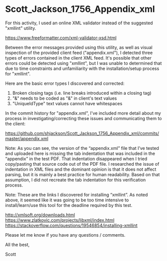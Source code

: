 # Scott_Jackson_1756_Appendix_xml

For this activity, I used an online XML validator instead of the suggested "xmllint" utility. 

https://www.freeformatter.com/xml-validator-xsd.html

Between the error messages provided using this utility, as well as visual inspection of the provided client feed ("appendix.xml"), I detected three types of errors contained in the client XML feed. It's possible that other errors could be detected using "xmllint", but I was unable to determined that due to time constraints and unfamiliarity with the installation/setup process for "xmllint". 

Here are the basic error types I discovered and corrected:

1. Broken closing tags (i.e. line breaks introduced within a closing tag)
2. "&" needs to be coded as "&amp;" in client's text values
3. "UniqueIdType" text values cannot have whitespaces

In the commit history for "appendix.xml", I've included more detail about my process in investigating/correcting these issues and communicating them to the client: 

https://github.com/shjackson/Scott_Jackson_1756_Appendix_xml/commits/master/appendix.xml

Note: As you can see, the version of the “appendix.xml” file that I’ve tested and uploaded here is missing the tab indentation that was included in the “appendix” in the test PDF. That indentation disappeared when I tried copy/pasting that source code out of the PDF file. I researched the issue of indentation in XML files and the dominant opinion is that it does not affect parsing, but it is mainly a best practice for human readability. Based on that assumption, I did not recreate the tab indentation for this verification process.

Note: These are the links I discovered for installing “xmllint”. As noted above, it seemed like it was going to be too time intensive to install/learn/use this tool for the deadline required by this test.

http://xmlsoft.org/downloads.html
https://www.zlatkovic.com/projects/libxml/index.html
https://stackoverflow.com/questions/19546854/installing-xmllint

Please let me know if you have any questions / comments.

All the best,

Scott
